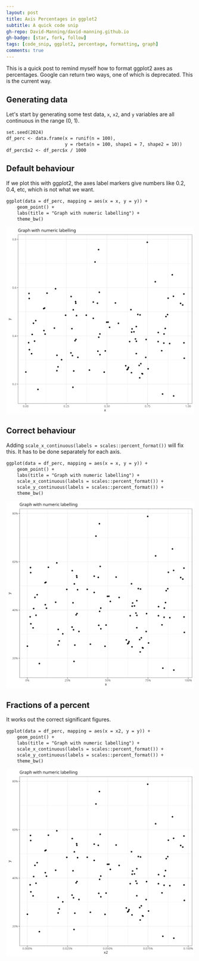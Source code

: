 ```yaml
---
layout: post
title: Axis Percentages in ggplot2
subtitle: A quick code snip
gh-repo: David-Manning/david-manning.github.io
gh-badge: [star, fork, follow]
tags: [code_snip, ggplot2, percentage, formatting, graph]
comments: true
---
```


This is a quick post to remind myself how to format ggplot2 axes as percentages. Google can return two ways, one of which is deprecated. This is the current way.

## Generating data
Let's start by generating some test data, `x`, `x2`, and `y` variables are all continuous in the range (0, 1).

```
set.seed(2024)
df_perc <- data.frame(x = runif(n = 100),
                      y = rbeta(n = 100, shape1 = 7, shape2 = 10))
df_perc$x2 <- df_perc$x / 1000
```

## Default behaviour

If we plot this with ggplot2, the axes label markers give numbers like 0.2, 0.4, etc, which is not what we want.
```
ggplot(data = df_perc, mapping = aes(x = x, y = y)) +
    geom_point() +
    labs(title = "Graph with numeric labelling") +
    theme_bw()
```

![Graph1](https://github.com/David-Manning/david-manning.github.io/blob/master/images/2024-05-04-ggplot2-axes/graph1.png?raw=true)

## Correct behaviour

Adding `scale_x_continuous(labels = scales::percent_format())` will fix this. It has to be done separately for each axis. 

```
ggplot(data = df_perc, mapping = aes(x = x, y = y)) +
    geom_point() +
    labs(title = "Graph with numeric labelling") +
    scale_x_continuous(labels = scales::percent_format()) +
    scale_y_continuous(labels = scales::percent_format()) +
    theme_bw()
```

![Graph2](https://github.com/David-Manning/david-manning.github.io/blob/master/images/2024-05-04-ggplot2-axes/graph2.png?raw=true)

## Fractions of a percent

It works out the correct significant figures.
```
ggplot(data = df_perc, mapping = aes(x = x2, y = y)) +
    geom_point() +
    labs(title = "Graph with numeric labelling") +
    scale_x_continuous(labels = scales::percent_format()) +
    scale_y_continuous(labels = scales::percent_format()) +
    theme_bw()
```

![Graph3](https://github.com/David-Manning/david-manning.github.io/blob/master/images/2024-05-04-ggplot2-axes/graph3.png?raw=true)
